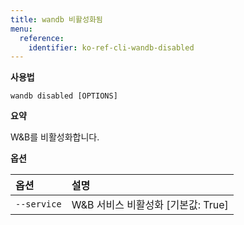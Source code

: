 ```yaml
---
title: wandb 비활성화됨
menu:
  reference:
    identifier: ko-ref-cli-wandb-disabled
---
```


**사용법**

`wandb disabled [OPTIONS]`

**요약**

W&B를 비활성화합니다.

**옵션**

| **옵션** | **설명** |
| :--- | :--- |
| `--service` | W&B 서비스 비활성화  [기본값: True] |